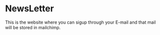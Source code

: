 # NewsLetter
This is the website where you can sigup  through your E-mail
and that mail will be stored in mailchimp.
